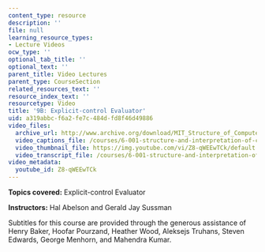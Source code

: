 ```yaml
---
content_type: resource
description: ''
file: null
learning_resource_types:
- Lecture Videos
ocw_type: ''
optional_tab_title: ''
optional_text: ''
parent_title: Video Lectures
parent_type: CourseSection
related_resources_text: ''
resource_index_text: ''
resourcetype: Video
title: '9B: Explicit-control Evaluator'
uid: a319abbc-f6a2-fe7c-484d-fd8f46d49886
video_files:
  archive_url: http://www.archive.org/download/MIT_Structure_of_Computer_Programs_1986/lec9b.mp4
  video_captions_file: /courses/6-001-structure-and-interpretation-of-computer-programs-spring-2005/88dd4c346d375524afe5b129858e8c85_Z8-qWEEwTCk.vtt
  video_thumbnail_file: https://img.youtube.com/vi/Z8-qWEEwTCk/default.jpg
  video_transcript_file: /courses/6-001-structure-and-interpretation-of-computer-programs-spring-2005/72af89dc6655dbce058b68ea42edebf8_Z8-qWEEwTCk.pdf
video_metadata:
  youtube_id: Z8-qWEEwTCk
---
```


**Topics covered:** Explicit-control Evaluator

**Instructors:** Hal Abelson and Gerald Jay Sussman

Subtitles for this course are provided through the generous assistance of Henry Baker, Hoofar Pourzand, Heather Wood, Aleksejs Truhans, Steven Edwards, George Menhorn, and Mahendra Kumar.